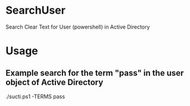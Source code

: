 # SearchUser
Search Clear Text for User (powershell) in Active Directory
# Usage
## Example search for the term "pass" in the user object of Active Directory
./sucti.ps1 -TERMS pass
